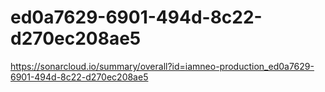 # ed0a7629-6901-494d-8c22-d270ec208ae5
https://sonarcloud.io/summary/overall?id=iamneo-production_ed0a7629-6901-494d-8c22-d270ec208ae5
